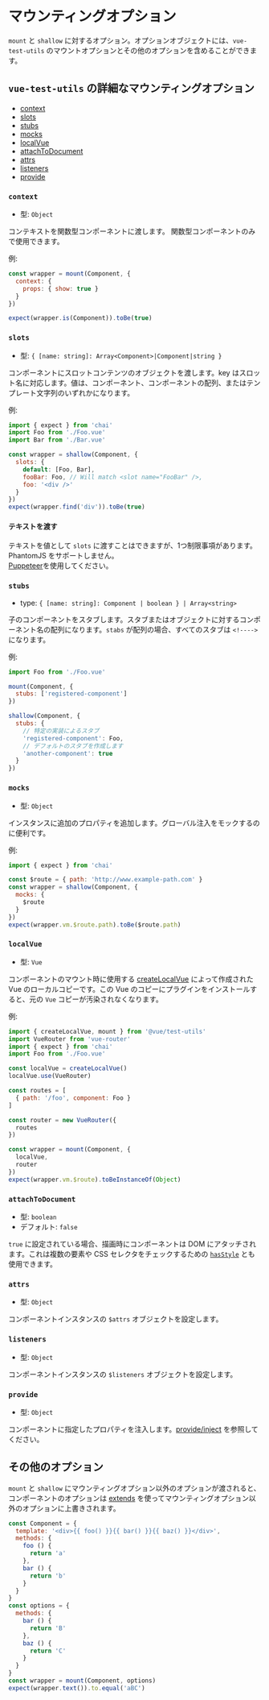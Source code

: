 # マウンティングオプション

`mount` と `shallow` に対するオプション。オプションオブジェクトには、`vue-test-utils` のマウントオプションとその他のオプションを含めることができます。

## `vue-test-utils` の詳細なマウンティングオプション

- [context](#context)
- [slots](#slots)
- [stubs](#stubs)
- [mocks](#mocks)
- [localVue](#localvue)
- [attachToDocument](#attachtodocument)
- [attrs](#attrs)
- [listeners](#listeners)
- [provide](#provide)

### `context`

- 型: `Object`

コンテキストを関数型コンポーネントに渡します。 関数型コンポーネントのみで使用できます。

例:

```js
const wrapper = mount(Component, {
  context: {
    props: { show: true }
  }
})

expect(wrapper.is(Component)).toBe(true)
```

### `slots`

- 型: `{ [name: string]: Array<Component>|Component|string }`

コンポーネントにスロットコンテンツのオブジェクトを渡します。key はスロット名に対応します。値は、コンポーネント、コンポーネントの配列、またはテンプレート文字列のいずれかになります。

例:

```js
import { expect } from 'chai'
import Foo from './Foo.vue'
import Bar from './Bar.vue'

const wrapper = shallow(Component, {
  slots: {
    default: [Foo, Bar],
    fooBar: Foo, // Will match <slot name="FooBar" />,
    foo: '<div />'
  }
})
expect(wrapper.find('div')).toBe(true)
```

#### テキストを渡す

テキストを値として `slots` に渡すことはできますが、1つ制限事項があります。  
PhantomJS をサポートしません。  
[Puppeteer](https://github.com/karma-runner/karma-chrome-launcher#headless-chromium-with-puppeteer)を使用してください。

### `stubs`

- type: `{ [name: string]: Component | boolean } | Array<string>`

子のコンポーネントをスタブします。スタブまたはオブジェクトに対するコンポーネント名の配列になります。`stabs` が配列の場合、すべてのスタブは `<!---->` になります。

例:

```js
import Foo from './Foo.vue'

mount(Component, {
  stubs: ['registered-component']
})

shallow(Component, {
  stubs: {
    // 特定の実装によるスタブ
    'registered-component': Foo,
    // デフォルトのスタブを作成します
    'another-component': true
  }
})
```

### `mocks`

- 型: `Object`

インスタンスに追加のプロパティを追加します。グローバル注入をモックするのに便利です。

例:

```js
import { expect } from 'chai'

const $route = { path: 'http://www.example-path.com' }
const wrapper = shallow(Component, {
  mocks: {
    $route
  }
})
expect(wrapper.vm.$route.path).toBe($route.path)
```

### `localVue`

- 型: `Vue`

コンポーネントのマウント時に使用する [createLocalVue](./createLocalVue.md) によって作成された Vue のローカルコピーです。この Vue のコピーにプラグインをインストールすると、元の `Vue` コピーが汚染されなくなります。

例:

```js
import { createLocalVue, mount } from '@vue/test-utils'
import VueRouter from 'vue-router'
import { expect } from 'chai'
import Foo from './Foo.vue'

const localVue = createLocalVue()
localVue.use(VueRouter)

const routes = [
  { path: '/foo', component: Foo }
]

const router = new VueRouter({
  routes
})

const wrapper = mount(Component, {
  localVue,
  router
})
expect(wrapper.vm.$route).toBeInstanceOf(Object)
```

### `attachToDocument`

- 型: `boolean`
- デフォルト: `false`

`true` に設定されている場合、描画時にコンポーネントは DOM にアタッチされます。これは複数の要素や CSS セレクタをチェックするための [`hasStyle`](./wrapper/hasStyle.md) とも使用できます。

### `attrs`

- 型: `Object`

コンポーネントインスタンスの `$attrs` オブジェクトを設定します。

### `listeners`

- 型: `Object`

コンポーネントインスタンスの `$listeners` オブジェクトを設定します。

### `provide`

- 型: `Object`

コンポーネントに指定したプロパティを注入します。[provide/inject](https://vuejs.org/v2/api/#provide-inject) を参照してください。

## その他のオプション

`mount` と `shallow` にマウンティングオプション以外のオプションが渡されると、コンポーネントのオプションは [extends](https://vuejs.org/v2/api/#extends) を使ってマウンティングオプション以外のオプションに上書きされます。

```js
const Component = {
  template: '<div>{{ foo() }}{{ bar() }}{{ baz() }}</div>',
  methods: {
    foo () {
      return 'a'
    },
    bar () {
      return 'b'
    }
  }
}
const options = {
  methods: {
    bar () {
      return 'B'
    },
    baz () {
      return 'C'
    }
  }
}
const wrapper = mount(Component, options)
expect(wrapper.text()).to.equal('aBC')
```
